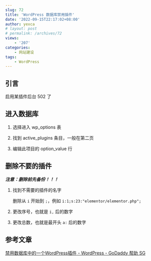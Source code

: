 ```yaml
---
slug: 72
title: 'WordPress 数据库禁用插件'
date: '2022-09-15T22:17:02+08:00'
author: yexca
# layout: post
# permalink: /archives/72
views:
    - '207'
categories:
    - 网站建设
tags:
    - WordPress
---
```


## 引言

启用某插件后台 502 了

## 进入数据库

1. 选择进入 wp_options 表

2. 找到 active_plugins 条目，一般在第二页

3. 编辑此项目的 option_value 行

## 删除不要的插件

***注意：删除前先备份！！！***

1. 找到不需要的插件的名字

   删除从 `i` 开始到 `;`，例如 `i:1;s:23:"elementor/elementor.php";`

2. 更改序号，也就是 `i,` 后的数字

3. 更改总数，也就是最开头 `a:` 后的数字

## 参考文章

[禁用数据库中的一个WordPress插件 - WordPress - GoDaddy 帮助 SG](https://sg.godaddy.com/zh/help/disable-one-wordpress-plugin-from-the-database-41199)
